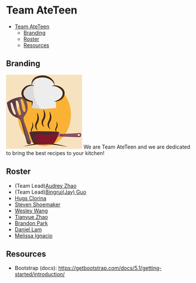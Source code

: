# Team AteTeen
- [Team AteTeen](#team-ateteen)
  - [Branding](#branding)
  - [Roster](#roster)
  - [Resources](#resources)

## Branding
![brandLogo](https://github.com/cse110-fa21-group18/cse110-fa21-group18/blob/main/admin/branding/logo.png?raw=true)
We are Team AteTeen and we are dedicated to bring the best recipes to your kitchen!
## Roster
- (Team Lead)[Audrey Zhao](https://github.com/audreyzhao75)
- (Team Lead)[Bingrui(Jay) Guo](https://github.com/b7guo)
- [Hugs Clorina](https://github.com/htclorina)
- [Steven Shoemaker](https://github.com/ucsdsteveshoe)
- [Wesley Wang](https://github.com/Wesley-T-Wang)
- [Tianyue Zhao](https://github.com/Tianyue-Zhao)
- [Brandon Park](https://github.com/b4park)
- [Daniel Lam](https://github.com/chefyes)
- [Melissa Ignacio](https://github.com/melissaignacio)

## Resources
- Bootstrap (docs): https://getbootstrap.com/docs/5.1/getting-started/introduction/


